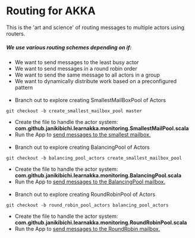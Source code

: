 # Routing for AKKA
This is the 'art and science' of routing messages to multiple actors using routers.
##### We use various routing schemes depending on if:
- We want to send messages to the least busy actor
- We want to send messages in a round robin order
- We want to send the same message to all actors in a group
- We want to dynamically distribute work based on a preconfigured pattern
<br><br>
- Branch out to explore creating SmallestMailBoxPool of Actors
````
git checkout -b create_smallest_mailbox_pool master
````
- Create the file to handle the actor system: <b>com.github.janikibichi.learnakka.monitoring.SmallestMailPool.scala</b>
- Run the App to [send messages to the smallest mailbox.](https://asciinema.org/a/VPrP6wkSHZjDlb81ZDDoTQdJH)
<br><br>
- Branch out to explore creating BalancingPool of Actors
````
git checkout -b balancing_pool_actors create_smallest_mailbox_pool 
````
- Create the file to handle the actor system: <b>com.github.janikibichi.learnakka.monitoring.BalancingPool.scala</b>
- Run the App to [send messages to the BalancingPool mailbox.](https://asciinema.org/a/QeLY9MasY0jlKr0tSWmH2SRvQ)
<br><br>
- Branch out to explore creating RoundRobinPool of Actors
````
git checkout -b round_robin_pool_actors balancing_pool_actors
````
- Create the file to handle the actor system: <b>com.github.janikibichi.learnakka.monitoring.RoundRobinPool.scala</b>
- Run the App to [send messages to the RoundRobin mailbox.](https://asciinema.org/a/qaPszz6EbZFHeezGqWYX8bI53)